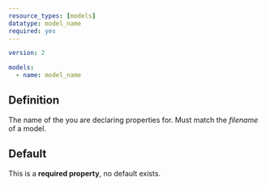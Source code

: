 ```yaml
---
resource_types: [models]
datatype: model_name
required: yes
---
```


<File name='models/<schema>.yml'>

```yml
version: 2

models:
  - name: model_name
```

</File>

## Definition
The name of the <Term id="model" /> you are declaring properties for. Must match the _filename_ of a model.

## Default

This is a **required property**, no default exists.
